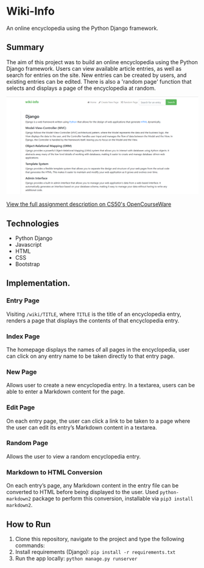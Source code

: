 # Wiki-Info
An online encyclopedia using the Python Django framework.

## Summary

The aim of this project was to build an online encyclopedia using the Python Django framework. Users can view available article entries, as well as search for entries on the site. New entries can be created by users, and existing entries can be edited. There is also a 'random page' function that selects and displays a page of the encyclopedia at random.

<img src="wikiInfo.png" alt="Screenshot of the project">

[View the full assignment description on CS50's OpenCourseWare](https://cs50.harvard.edu/web/2020/projects/1/wiki/)

## Technologies
* Python Django
* Javascript
* HTML
* CSS
* Bootstrap

## Implementation.

### Entry Page
Visiting `/wiki/TITLE`, where `TITLE` is the title of an encyclopedia entry, renders a page that displays the contents of that encyclopedia entry.

### Index Page
The homepage displays the names of all pages in the encyclopedia, user can click on any entry name to be taken directly to that entry page.

### New Page
Allows user to create a new encyclopedia entry. In a textarea, users can be able to enter a Markdown content for the page.

### Edit Page
On each entry page, the user can click a link to be taken to a page where the user can edit its entry’s Markdown content in a textarea.

### Random Page
Allows the user to view a random encyclopedia entry.

### Markdown to HTML Conversion
On each entry’s page, any Markdown content in the entry file can be converted to HTML before being displayed to the user. Used `python-markdown2` package to perform this conversion, installable via `pip3 install markdown2`.

## How to Run
1. Clone this repository, navigate to the project and type the following commands:
2. Install requirements (Django): `pip install -r requirements.txt`
3. Run the app locally: `python manage.py runserver`
